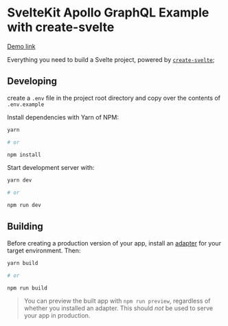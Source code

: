 # SvelteKit Apollo GraphQL Example with create-svelte

[Demo link](https://sveltekit-apollo-graphql.netlify.app)

Everything you need to build a Svelte project, powered by [`create-svelte`](https://github.com/sveltejs/kit/tree/master/packages/create-svelte);

## Developing

create a `.env` file in the project root directory and copy over the contents of `.env.example`

Install dependencies with Yarn of NPM:

```bash
yarn

# or

npm install
```

Start development server with:

```bash
yarn dev

# or

npm run dev
```

## Building

Before creating a production version of your app, install an [adapter](https://kit.svelte.dev/docs#adapters) for your target environment. Then:

```bash
yarn build

# or

npm run build

```

> You can preview the built app with `npm run preview`, regardless of whether you installed an adapter. This should _not_ be used to serve your app in production.
